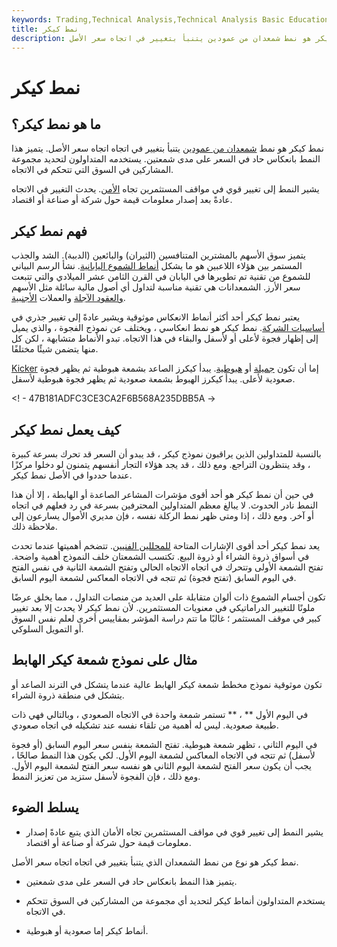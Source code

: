 ```yaml
---
keywords: Trading,Technical Analysis,Technical Analysis Basic Education
title: نمط كيكر
description: نمط كيكر هو نمط شمعدان من عمودين يتنبأ بتغيير في اتجاه سعر الأصل.
---
```


# نمط كيكر
## ما هو نمط كيكر؟

نمط كيكر هو نمط [شمعدان من عمودين](/candlestick) يتنبأ بتغيير في اتجاه اتجاه سعر الأصل. يتميز هذا النمط بانعكاس حاد في السعر على مدى شمعتين. يستخدمه المتداولون لتحديد مجموعة المشاركين في السوق التي تتحكم في الاتجاه.

يشير النمط إلى تغيير قوي في مواقف المستثمرين تجاه [الأمن](/security). يحدث التغيير في الاتجاه عادةً بعد إصدار معلومات قيمة حول شركة أو صناعة أو اقتصاد.

## فهم نمط كيكر

يتميز سوق الأسهم بالمشترين المتنافسين (الثيران) والبائعين (الدببة). الشد والجذب المستمر بين هؤلاء اللاعبين هو ما يشكل [أنماط الشموع اليابانية](/candlestick). نشأ الرسم البياني للشموع من تقنية تم تطويرها في اليابان في القرن الثامن عشر الميلادي والتي تتبعت سعر الأرز. الشمعدانات هي تقنية مناسبة لتداول أي أصول مالية سائلة مثل الأسهم [والعقود الآجلة](/futures) والعملات [الأجنبية](/foreign-exchange).

يعتبر نمط كيكر أحد أكثر أنماط الانعكاس موثوقية ويشير عادةً إلى تغيير جذري في [أساسيات الشركة](/fundamentals). نمط كيكر هو نمط انعكاسي ، ويختلف عن نموذج الفجوة ، والذي يميل إلى إظهار فجوة لأعلى أو لأسفل والبقاء في هذا الاتجاه. تبدو الأنماط متشابهة ، لكن كل منها يتضمن شيئًا مختلفًا.

[Kicker](/bull) إما أن تكون [جميلة](/bull) أو [هبوطية](/bear). يبدأ كيكرز الصاعد بشمعة هبوطية ثم يظهر فجوة صعودية لأعلى. يبدأ كيكرز الهبوط بشمعة صعودية ثم يظهر فجوة هبوطية لأسفل.

<! - 47B181ADFC3CE3CA2F6B568A235DBB5A ->

## كيف يعمل نمط كيكر

بالنسبة للمتداولين الذين يراقبون نموذج كيكر ، قد يبدو أن السعر قد تحرك بسرعة كبيرة ، وقد ينتظرون التراجع. ومع ذلك ، قد يجد هؤلاء التجار أنفسهم يتمنون لو دخلوا مركزًا عندما حددوا في الأصل نمط كيكر.

في حين أن نمط كيكر هو أحد أقوى مؤشرات المشاعر الصاعدة أو الهابطة ، إلا أن هذا النمط نادر الحدوث. لا يبالغ معظم المتداولين المحترفين بسرعة في رد فعلهم في اتجاه أو آخر. ومع ذلك ، إذا ومتى ظهر نمط الركلة نفسه ، فإن مديري الأموال يسارعون إلى ملاحظة ذلك.

يعد نمط كيكر أحد أقوى الإشارات المتاحة [للمحللين الفنيين](/technicalanalysis). تتضخم أهميتها عندما تحدث في أسواق ذروة الشراء أو ذروة البيع. تكتسب الشمعتان خلف النموذج أهمية واضحة. تفتح الشمعة الأولى وتتحرك في اتجاه الاتجاه الحالي وتفتح الشمعة الثانية في نفس الفتح في اليوم السابق (تفتح فجوة) ثم تتجه في الاتجاه المعاكس لشمعة اليوم السابق.

تكون أجسام الشموع ذات ألوان متقابلة على العديد من منصات التداول ، مما يخلق عرضًا ملونًا للتغيير الدراماتيكي في معنويات المستثمرين. لأن نمط كيكر لا يحدث إلا بعد تغيير كبير في موقف المستثمر ؛ غالبًا ما تتم دراسة المؤشر بمقاييس أخرى لعلم نفس السوق أو التمويل السلوكي.

## مثال على نموذج شمعة كيكر الهابط

تكون موثوقية نموذج مخطط شمعة كيكر الهابط عالية عندما يتشكل في الترند الصاعد أو يتشكل في منطقة ذروة الشراء.

في اليوم الأول ** ، ** تستمر شمعة واحدة في الاتجاه الصعودي ، وبالتالي فهي ذات طبيعة صعودية. ليس له أهمية من تلقاء نفسه عند تشكيله في اتجاه صعودي.

في اليوم الثاني ، تظهر شمعة هبوطية. تفتح الشمعة بنفس سعر اليوم السابق (أو فجوة لأسفل) ثم تتجه في الاتجاه المعاكس لشمعة اليوم الأول. لكي يكون هذا النمط صالحًا ، يجب أن يكون سعر الفتح لشمعة اليوم الثاني هو نفسه سعر الفتح لشمعة اليوم الأول. ومع ذلك ، فإن الفجوة لأسفل ستزيد من تعزيز النمط.

## يسلط الضوء

- يشير النمط إلى تغيير قوي في مواقف المستثمرين تجاه الأمان الذي يتبع عادةً إصدار معلومات قيمة حول شركة أو صناعة أو اقتصاد.

نمط كيكر هو نوع من نمط الشمعدان الذي يتنبأ بتغيير في اتجاه اتجاه سعر الأصل.

- يتميز هذا النمط بانعكاس حاد في السعر على مدى شمعتين.

- يستخدم المتداولون أنماط كيكر لتحديد أي مجموعة من المشاركين في السوق تتحكم في الاتجاه.

- أنماط كيكر إما صعودية أو هبوطية.


